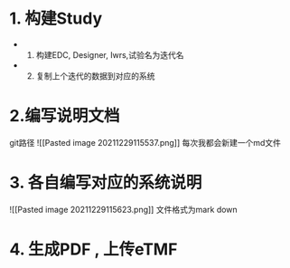 # 1. 构建Study
- 1. 构建EDC, Designer, Iwrs,试验名为迭代名
- 2. 复制上个迭代的数据到对应的系统

# 2.编写说明文档
 git路径
 ![[Pasted image 20211229115537.png]]
 每次我都会新建一个md文件
 
 # 3. 各自编写对应的系统说明
 ![[Pasted image 20211229115623.png]]
 文件格式为mark down
 
 # 4. 生成PDF , 上传eTMF